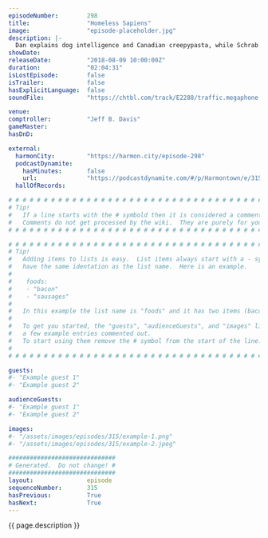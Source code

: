 ```yaml
---
episodeNumber:        298
title:                "Homeless Sapiens"
image:                "episode-placeholder.jpg"
description: |-
  Dan explains dog intelligence and Canadian creepypasta, while Schrab and Jeff demonstrate the perfect stage walk-on. Spencer tries MeUndies for the first time, and Dan plays himself. Featuring Dan Harmon, Brandon Johnson, Spencer Crittenden, Jeff Bryan Davis and Rob Schrab.
showDate:             
releaseDate:          "2018-08-09 10:00:00Z"
duration:             "02:04:31"
isLostEpisode:        false
isTrailer:            false
hasExplicitLanguage:  false
soundFile:            "https://chtbl.com/track/E2288/traffic.megaphone.fm/STA2817009246.mp3?updated=1596836932"

venue:                
comptroller:          "Jeff B. Davis"
gameMaster:           
hasDnD:               

external:
  harmonCity:         "https://harmon.city/episode-298"
  podcastDynamite:
    hasMinutes:       false
    url:              "https://podcastdynamite.com/#/p/Harmontown/e/315/298"
  hallOfRecords:      

# # # # # # # # # # # # # # # # # # # # # # # # # # # # # # # # # # # # # # # # # # # # #
# Tip!
#   If a line starts with the # symbold then it is considered a comment.
#   Comments do not get processed by the wiki.  They are purely for your information.
# # # # # # # # # # # # # # # # # # # # # # # # # # # # # # # # # # # # # # # # # # # # #

# # # # # # # # # # # # # # # # # # # # # # # # # # # # # # # # # # # # # # # # # # # # #
# Tip!
#   Adding items to lists is easy.  List items always start with a - symbol and have
#   have the same identation as the list name.  Here is an example.
#
#    foods:
#    - "bacon"
#    - "sausages"
#
#   In this example the list name is "foods" and it has two items (bacon, and sausages).
#
#   To get you started, the "guests", "audienceGuests", and "images" lists below have
#   a few example entries commented out.
#   To start using them remove the # symbol from the start of the line.
#
# # # # # # # # # # # # # # # # # # # # # # # # # # # # # # # # # # # # # # # # # # # # #

guests:
#- "Example guest 1"
#- "Example guest 2"

audienceGuests:
#- "Example guest 1"
#- "Example guest 2"

images:
#- "/assets/images/episodes/315/example-1.png"
#- "/assets/images/episodes/315/example-2.jpeg"

##############################
# Generated.  Do not change! #
##############################
layout:               episode
sequenceNumber:       315
hasPrevious:          True
hasNext:              True
---
```


<!-- The episode description will be rendered here -->
{{ page.description }}

<!-- Add your content BELOW here -->
<!-- vvvvvvvvvvvvvvvvvvvvvvvvvvv -->




<!-- ^^^^^^^^^^^^^^^^^^^^^^^^^^^ -->
<!-- Add your content ABOVE here -->

<!-- The episode gallery will be rendered here -->